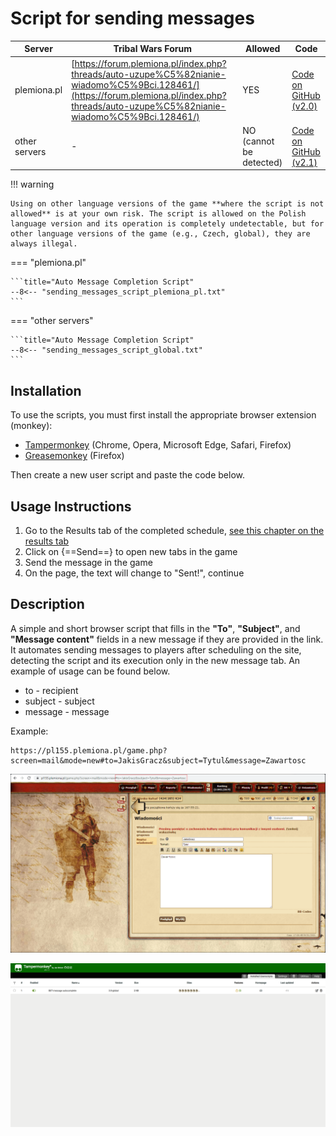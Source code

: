 # Script for sending messages

| Server             | Tribal Wars Forum                                                                                                                                                                        | Allowed                 | Code                                                                                                                                  |
| ------------------ | ---------------------------------------------------------------------------------------------------------------------------------------------------------------------------------------- | ----------------------- | ------------------------------------------------------------------------------------------------------------------------------------- |
| plemiona.pl | [https://forum.plemiona.pl/index.php?threads/auto-uzupe%C5%82nianie-wiadomo%C5%9Bci.128461/](https://forum.plemiona.pl/index.php?threads/auto-uzupe%C5%82nianie-wiadomo%C5%9Bci.128461/) | YES                     | [Code on GitHub (v2.0)](https://github.com/rafsaf/scripts_tribal_wars/blob/2024-09-01/public/GET_message_autocomplete.js)             |
| other servers      | -                                                                                                                                                                                        | NO (cannot be detected) | [Code on GitHub (v2.1)](https://github.com/rafsaf/scripts_tribal_wars/blob/2024-09-01/public/GET_message_autocomplete_v2.1_global.js) |

!!! warning

    Using on other language versions of the game **where the script is not allowed** is at your own risk. The script is allowed on the Polish language version and its operation is completely undetectable, but for other language versions of the game (e.g., Czech, global), they are always illegal.

=== "plemiona.pl"

    ```title="Auto Message Completion Script"
    --8<-- "sending_messages_script_plemiona_pl.txt"
    ```
=== "other servers"

    ```title="Auto Message Completion Script"
    --8<-- "sending_messages_script_global.txt"
    ```

## Installation

To use the scripts, you must first install the appropriate browser extension (monkey):

- [Tampermonkey](https://www.tampermonkey.net/) (Chrome, Opera, Microsoft Edge, Safari, Firefox)
- [Greasemonkey](https://addons.mozilla.org/pl/firefox/addon/greasemonkey/) (Firefox)

Then create a new user script and paste the code below.

## Usage Instructions

1. Go to the Results tab of the completed schedule, [see this chapter on the results tab](./../first_steps/step_7_results_tab.md)
2. Click on {==Send==} to open new tabs in the game
3. Send the message in the game
4. On the page, the text will change to "Sent!", continue

## Description

A simple and short browser script that fills in the **"To"**, **"Subject"**, and **"Message content"** fields in a new message if they are provided in the link. It automates sending messages to players after scheduling on the site, detecting the script and its execution only in the new message tab. An example of usage can be found below.

- to - recipient
- subject - subject
- message - message

Example:

```
https://pl155.plemiona.pl/game.php?screen=mail&mode=new#to=JakisGracz&subject=Tytul&message=Zawartosc
```


![Example message](image.png)

![Tampermonkey dashboard](image-1.png)